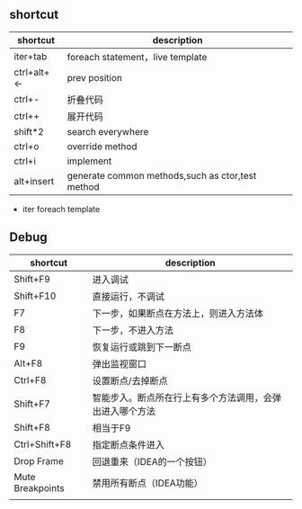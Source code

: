 ## shortcut

| shortcut    | description                                      |
| ----------- | ------------------------------------------------ |
| iter+tab    | foreach statement，live template                 |
| ctrl+alt+<- | prev position                                    |
| ctrl+-      | 折叠代码                                         |
| ctrl++      | 展开代码                                         |
| shift*2     | search everywhere                                |
| ctrl+o      | override method                                  |
| ctrl+i      | implement                                        |
| alt+insert  | generate common methods,such as ctor,test method |



* iter foreach template



## Debug

| shortcut         | description                                              |
| ---------------- | -------------------------------------------------------- |
| Shift+F9         | 进入调试                                                 |
| Shift+F10        | 直接运行，不调试                                         |
| F7               | 下一步，如果断点在方法上，则进入方法体                   |
| F8               | 下一步，不进入方法                                       |
| F9               | 恢复运行或跳到下一断点                                   |
| Alt+F8           | 弹出监视窗口                                             |
| Ctrl+F8          | 设置断点/去掉断点                                        |
| Shift+F7         | 智能步入。断点所在行上有多个方法调用，会弹出进入哪个方法 |
| Shift+F8         | 相当于F9                                                 |
| Ctrl+Shift+F8    | 指定断点条件进入                                         |
| Drop Frame       | 回退重来（IDEA的一个按钮）                               |
| Mute Breakpoints | 禁用所有断点（IDEA功能）                                 |
|                  |                                                          |



